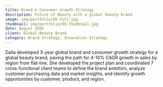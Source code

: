 ```yaml
---
title: Brand & Consumer Growth Strategy
description: Future of Beauty with a global beauty brand
image: img/portfolio/05-full.jpg
thumbnail: img/portfolio/05-thumbnail.jpg
date: August 2016
client: Global Beauty Brand
category: Brand Strategy, Innovation Strategy
---
```


Dalia developed 3-year global brand and consumer growth strategy for a global beauty brand, paving the path for 4-10% CAGR growth in sales by region from flat-line. She developed the project plan and coordinated 7 cross-functional client teams to define the brand ambition, analyze customer purchasing data and market insights, and identify growth opportunities by customer, product, and region. 

